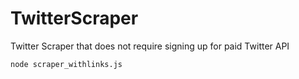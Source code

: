 # TwitterScraper
Twitter Scraper that does not require signing up for paid Twitter API

`node scraper_withlinks.js`
